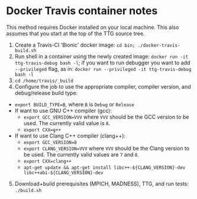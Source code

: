 # Docker Travis container notes
This method requires Docker installed on your local machine. This also assumes that you start at the top of the TTG source tree.
1. Create a Travis-CI 'Bionic' docker image: `cd bin; ./docker-travis-build.sh`
2. Run shell in a container using the newly created image: `docker run -it ttg-travis-debug bash -l`; if you want to run debugger you want to add `--privileged` flag, as in: `docker run --privileged -it ttg-travis-debug bash -l`
3. `cd /home/travis/_build`
4. Configure the job to use the appropriate compiler, compiler version, and debug/release build type:
  * `export BUILD_TYPE=B`, where `B` is `Debug` or `Release`
  * If want to use GNU C++ compiler (gcc):
    * `export GCC_VERSION=VVV` where `VVV` should be the GCC version to be used. The currently valid value is `8`.
    * `export CXX=g++`
  * If want to use Clang C++ compiler (clang++):
    * `export GCC_VERSION=8`
    * `export CLANG_VERSION=VVV` where `VVV` should be the Clang version to be used. The currently valid values are `7` and `8`.
    * `export CXX=clang++`
    * `apt-get update && apt-get install libc++-${CLANG_VERSION}-dev libc++abi-${CLANG_VERSION}-dev`
5. Download+build prerequisites (MPICH, MADNESS), TTG, and run tests: `./build.sh`
